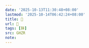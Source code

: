 ```yaml
---
date: '2025-10-13T11:30:48+08:00'
lastmod: '2025-10-14T06:42:24+08:00'
title: 󰧍
url: 󰧍
tags: [肨]
src: GHZR
note:
---
```

